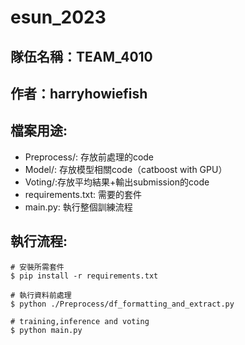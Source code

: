 # esun_2023

## 隊伍名稱：TEAM_4010

## 作者：harryhowiefish
 
## 檔案用途:
- Preprocess/: 存放前處理的code
- Model/: 存放模型相關code（catboost with GPU）
- Voting/:存放平均結果+輸出submission的code
- requirements.txt: 需要的套件
- main.py: 執行整個訓練流程

## 執行流程:
```
# 安裝所需套件
$ pip install -r requirements.txt 

# 執行資料前處理
$ python ./Preprocess/df_formatting_and_extract.py

# training,inference and voting
$ python main.py
```
